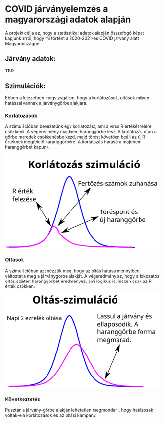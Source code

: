 
# COVID járványelemzés a magyarországi adatok alapján

A projekt célja az, hogy a statisztikai adatok alapján összefogó képet kapjunk arról,
hogy mi történt a 2020-2021-es COVID járvány alatt Magyarországon.

## Járvány adatok:

TBD

## Szimulációk:

Ebben a fejezetben megvizsgálom, hogy a korlátozások, oltások milyen hatással vannak a járványgörbe alakjára.

### Korlátozások

A szimulációban bevezetünk egy korlátozást, ami a vírus R értékét felére csökkenti. A végeredmény majdnem
haranggörbe lesz. A korlátozás után a görbe meredek csökkenésbe kezd, majd törést követően beáll az új
R értéknek megfelelő haranggörbére. A korlátozás hatására majdnem haranggörbét kapunk.

![Korlátozás-szimuláció](https://github.com/kamutelapo/covid/blob/master/k%C3%A9pek/Korl%C3%A1toz%C3%A1s-szimul%C3%A1ci%C3%B3.png?raw=true)

### Oltások

A szimulációban azt nézzük meg, hogy az oltás hatása mennyiben változtatja meg a járványgörbe alakját.
A végeredmény az, hogy a fokozatos oltás szintén haranggörbét eredményez, ami logikus is, hiszen
csak az R érték csökken.

![Oltás-szimuláció](https://github.com/kamutelapo/covid/blob/master/k%C3%A9pek/Olt%C3%A1s-szimul%C3%A1ci%C3%B3.png?raw=true)

### Következtetés

Pusztán a járvány-görbe alakján lehetetlen megmondani, hogy hatásosak voltak-e a korlátozások és az oltási kampány.
